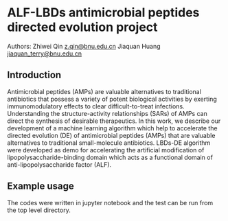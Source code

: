 # ALF-LBDs antimicrobial peptides directed evolution project
Authors:
Zhiwei Qin z.qin@bnu.edu.cn 
Jiaquan Huang jiaquan_terry@bnu.edu.cn

## Introduction
Antimicrobial peptides (AMPs) are valuable alternatives to traditional antibiotics that possess a variety of potent biological activities by exerting immunomodulatory effects to clear difficult-to-treat infections. Understanding the structure-activity relationships (SARs) of AMPs can direct the synthesis of desirable therapeutics. In this work, we describe our development of a machine learning algorithm which help to accelerate the directed evolution (DE) of antimicrobial peptides (AMPs) that are valuable alternatives to traditional small-molecule antibiotics. LBDs-DE algorithm were developed as demo for accelerating the artificial modification of lipopolysaccharide-binding domain which acts as a functional domain of anti-lipopolysaccharide factor (ALF).

## Example usage 
The codes were written in jupyter notebook and the test can be run from the top level directory.

